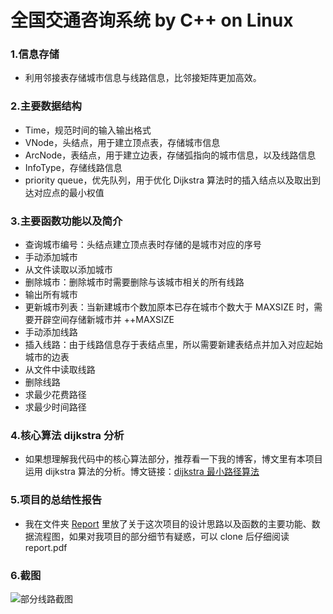 # 全国交通咨询系统 by C++ on Linux
### 1.信息存储
- 利用邻接表存储城市信息与线路信息，比邻接矩阵更加高效。
### 2.主要数据结构

- Time，规范时间的输入输出格式
- VNode，头结点，用于建立顶点表，存储城市信息
- ArcNode，表结点，用于建立边表，存储弧指向的城市信息，以及线路信息
- InfoType，存储线路信息
- priority queue，优先队列，用于优化 Dijkstra 算法时的插入结点以及取出到达对应点的最小权值
### 3.主要函数功能以及简介
- 查询城市编号：头结点建立顶点表时存储的是城市对应的序号
- 手动添加城市
- 从文件读取以添加城市
- 删除城市：删除城市时需要删除与该城市相关的所有线路
- 输出所有城市
- 更新城市列表：当新建城市个数加原本已存在城市个数大于 MAXSIZE 时，需要开辟空间存储新城市并 ++MAXSIZE
- 手动添加线路
- 插入线路：由于线路信息存于表结点里，所以需要新建表结点并加入对应起始城市的边表
- 从文件中读取线路
- 删除线路
- 求最少花费路径
- 求最少时间路径
### 4.核心算法 dijkstra 分析
- 如果想理解我代码中的核心算法部分，推荐看一下我的博客，博文里有本项目运用 dijkstra 算法的分析。博文链接：[dijkstra 最小路径算法](http://www.cnblogs.com/Bw98blogs/p/8205445.html "dijkstra 最小路径算法")
### 5.项目的总结性报告
- 我在文件夹 [Report](https://github.com/bw98/National-Transport-Advisory/tree/master/Report "Report") 里放了关于这次项目的设计思路以及函数的主要功能、数据流程图，如果对我项目的部分细节有疑惑，可以 clone 后仔细阅读 report.pdf
### 6.截图
![部分线路截图](https://images2017.cnblogs.com/blog/1199740/201801/1199740-20180105114038628-1177620256.png "部分线路截图")



[1]: http://www.cnblogs.com/Bw98blogs/p/8205445.html "dijkstra最小路径算法"
